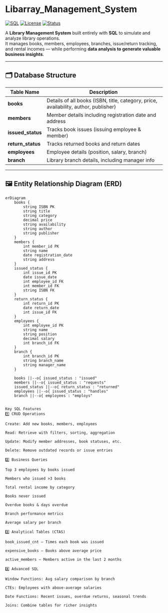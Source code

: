 # Libarray_Management_System


[![SQL](https://img.shields.io/badge/SQL-PostgreSQL-blue)](https://www.postgresql.org/)
[![License](https://img.shields.io/badge/license-MIT-green.svg)](LICENSE)
[![Status](https://img.shields.io/badge/status-Completed-success)]()

A **Library Management System** built entirely with **SQL** to simulate and analyze library operations.  
It manages books, members, employees, branches, issue/return tracking, and rental incomes — while performing **data analysis to generate valuable business insights**.

---

## 🗂 Database Structure

| Table Name       | Description |
|------------------|-------------|
| **books**        | Details of all books (ISBN, title, category, price, availability, author, publisher) |
| **members**      | Member details including registration date and address |
| **issued_status**| Tracks book issues (issuing employee & member) |
| **return_status**| Tracks returned books and return dates |
| **employees**    | Employee details (position, salary, branch) |
| **branch**       | Library branch details, including manager info |

---

## 🖼 Entity Relationship Diagram (ERD)

```mermaid
erDiagram
    books {
        string ISBN PK
        string title
        string category
        decimal price
        string availability
        string author
        string publisher
    }
    members {
        int member_id PK
        string name
        date registration_date
        string address
    }
    issued_status {
        int issue_id PK
        date issue_date
        int employee_id FK
        int member_id FK
        string ISBN FK
    }
    return_status {
        int return_id PK
        date return_date
        int issue_id FK
    }
    employees {
        int employee_id PK
        string name
        string position
        decimal salary
        int branch_id FK
    }
    branch {
        int branch_id PK
        string branch_name
        string manager_name
    }

    books ||--o{ issued_status : "issued"
    members ||--o{ issued_status : "requests"
    issued_status ||--o{ return_status : "returned"
    employees ||--o{ issued_status : "handles"
    branch ||--o{ employees : "employs"


Key SQL Features
1️⃣ CRUD Operations

Create: Add new books, members, employees

Read: Retrieve with filters, sorting, aggregation

Update: Modify member addresses, book statuses, etc.

Delete: Remove outdated records or issue entries

2️⃣ Business Queries

Top 3 employees by books issued

Members who issued >3 books

Total rental income by category

Books never issued

Overdue books & days overdue

Branch performance metrics

Average salary per branch

3️⃣ Analytical Tables (CTAS)

book_issued_cnt – Times each book was issued

expensive_books – Books above average price

active_members – Members active in the last 2 months

4️⃣ Advanced SQL

Window Functions: Avg salary comparison by branch

CTEs: Employees with above-average salaries

Date Functions: Recent issues, overdue returns, seasonal trends

Joins: Combine tables for richer insights
